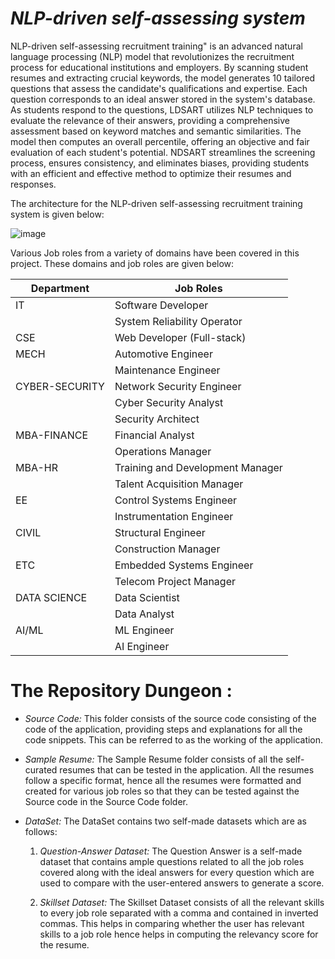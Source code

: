 # *NLP-driven self-assessing system*

NLP-driven self-assessing recruitment training" is an advanced natural language processing (NLP) model that revolutionizes the recruitment process for educational institutions and employers. By scanning student resumes and extracting crucial keywords, the model generates 10 tailored questions that assess the candidate's qualifications and expertise. Each question corresponds to an ideal answer stored in the system's database. As students respond to the questions, LDSART utilizes NLP techniques to evaluate the relevance of their answers, providing a comprehensive assessment based on keyword matches and semantic similarities. The model then computes an overall percentile, offering an objective and fair evaluation of each student's potential. NDSART streamlines the screening process, ensures consistency, and eliminates biases, providing students with an efficient and effective method to optimize their resumes and responses. 

The architecture for the NLP-driven self-assessing recruitment training system is given below:

![image](https://github.com/manasvi007/NLP_driven_self_assessing_system/assets/98056259/8c9c0f29-1c48-4624-af7c-3c19f4448417)

Various Job roles from a variety of domains have been covered in this project. These domains and job roles are given below: 

|     Department        |     Job Roles                           |
|-----------------------|-----------------------------------------|
|     IT                |     Software Developer                  |
|                       |     System Reliability Operator         |
|     CSE               |     Web Developer (Full-stack)          |
|     MECH              |     Automotive Engineer                 |
|                       |     Maintenance Engineer                |
|     CYBER-SECURITY    |     Network Security Engineer           |
|                       |     Cyber Security Analyst              |
|                       |     Security Architect                  |
|     MBA-FINANCE       |     Financial Analyst                   |
|                       |     Operations Manager                  |
|     MBA-HR            |     Training and Development Manager    |
|                       |     Talent Acquisition Manager          |
|     EE                |     Control Systems Engineer            |
|                       |     Instrumentation Engineer            |
|     CIVIL             |     Structural Engineer                 |
|                       |     Construction Manager                |
|     ETC               |     Embedded Systems Engineer           |
|                       |     Telecom Project Manager             |
|     DATA SCIENCE      |     Data Scientist                      |
|                       |     Data Analyst                        |
|     AI/ML             |     ML Engineer                         |
|                       |     AI Engineer                         |



# The Repository Dungeon :
- *Source Code:*
  This folder consists of the source code consisting of the code of the application, providing steps and explanations for all the code snippets. This can be referred to as the working 
  of the application.
  
- *Sample Resume:*
  The Sample Resume folder consists of all the self-curated resumes that can be tested in the application. All the resumes follow a specific format, hence all the resumes were formatted 
  and created for various job roles so that they can be tested against the Source code in the Source Code folder.
  
- *DataSet:*
  The DataSet contains two self-made datasets which are as follows:
  1. *Question-Answer Dataset:*
     The Question Answer is a self-made dataset that contains ample questions related to all the job roles covered along with the ideal answers for every question which are used to 
     compare with the user-entered answers to generate a score.
  
  2. *Skillset Dataset:*
     The Skillset Dataset consists of all the relevant skills to every job role separated with a comma and contained in inverted commas. This helps in comparing whether the user has 
     relevant skills to a job role hence helps in computing the relevancy score for the resume.
